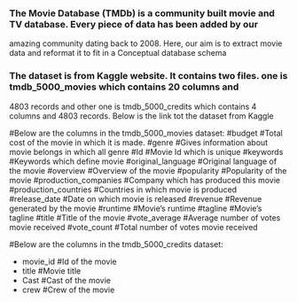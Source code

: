 ### The Movie Database (TMDb) is a community built movie and TV database. Every piece of data has been added by our 
amazing community dating back to 2008. Here, our aim is to extract movie data and reformat it to fit in a Conceptual 
database schema

### The dataset is from Kaggle website. It contains two files. one is tmdb_5000_movies which contains 20 columns and 
4803 records and other one is tmdb_5000_credits which contains 4 columns and 4803 records. Below is the link tot the 
dataset from Kaggle

#Below are the columns in the tmdb_5000_movies dataset:
#budget #Total cost of the movie in which it is made.
#genre #Gives information about movie belongs in which all genre
#Id #Movie Id which is unique
#keywords #Keywords which define movie
#original_language #Original language of the movie
#overview #Overview of the movie
#popularity #Popularity of the movie
#production_companies #Company which has produced this movie
#production_countries #Countries in which movie is produced
#release_date #Date on which movie is released
#revenue #Revenue generated by the movie
#runtime #Movie’s runtime
#tagline #Movie’s tagline
#title #Title of the movie
#vote_average #Average number of votes movie received
#vote_count #Total number of votes movie received

#Below are the columns in the tmdb_5000_credits dataset:
* movie_id #Id of the movie
* title #Movie title
* Cast #Cast of the movie
* crew #Crew of the movie
